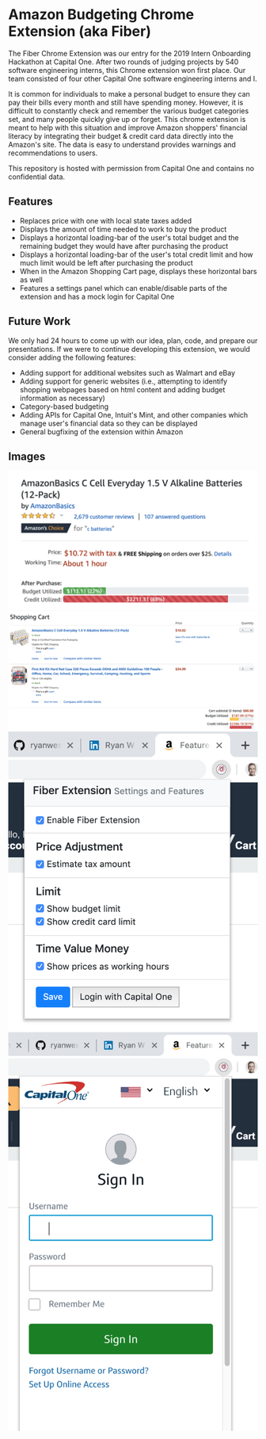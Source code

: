 # Amazon Budgeting Chrome Extension (aka Fiber)

The Fiber Chrome Extension was our entry for the 2019 Intern Onboarding Hackathon at Capital One. After two rounds of judging projects by 540 software engineering interns, this Chrome extension won first place. Our team consisted of four other Capital One software engineering interns and I.

It is common for individuals to make a personal budget to ensure they can pay their bills every month and still have spending money. However, it is difficult to constantly check and remember the various budget categories set, and many people quickly give up or forget. This chrome extension is meant to help with this situation and improve Amazon shoppers' financial literacy by integrating their budget & credit card data directly into the Amazon's site. The data is easy to understand provides warnings and recommendations to users.

This repository is hosted with permission from Capital One and contains no confidential data.

## Features

- Replaces price with one with local state taxes added
- Displays the amount of time needed to work to buy the product
- Displays a horizontal loading-bar of the user's total budget and the remaining budget they would have after purchasing the product
- Displays a horizontal loading-bar of the user's total credit limit and how much limit would be left after purchasing the product
- When in the Amazon Shopping Cart page, displays these horizontal bars as well
- Features a settings panel which can enable/disable parts of the extension and has a mock login for Capital One

## Future Work

We only had 24 hours to come up with our idea, plan, code, and prepare our presentations. If we were to continue developing this extension, we would consider adding the following features:
- Adding support for additional websites such as Walmart and eBay
- Adding support for generic websites (i.e., attempting to identify shopping webpages based on html content and adding budget information as necessary)
- Category-based budgeting
- Adding APIs for Capital One, Intuit's Mint, and other companies which manage user's financial data so they can be displayed
- General bugfixing of the extension within Amazon

## Images

![Product page screenshot](screenshots/product.png)
![Cart page screenshot](screenshots/cart.png)
![Settings popup screenshot](screenshots/settings.png)
![Capital One login screenshot](screenshots/login.png)

